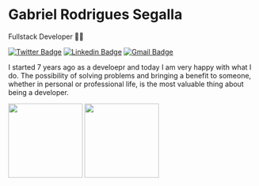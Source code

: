 # Gabriel Rodrigues Segalla

Fullstack Developer 👨‍💻

[![Twitter Badge](https://img.shields.io/badge/-@segalladev-00875f?style=flat-square&labelColor=00875f&logo=twitter&logoColor=white&link=https://twitter.com/segalladev)](https://twitter.com/segalladev) 
[![Linkedin Badge](https://img.shields.io/badge/-Gabriel%20Segalla-00875f?style=flat-square&logo=Linkedin&logoColor=white&link=https://www.linkedin.com/in/gabrielrsegalla/)](https://www.linkedin.com/in/gabrielrsegalla/) 
[![Gmail Badge](https://img.shields.io/badge/-grodriguessegalla@gmail.com-00875f?style=flat-square&logo=Gmail&logoColor=white&link=mailto:grodriguessegalla@gmail.com)](mailto:grodriguessegalla@gmail.com)

I started 7 years ago as a develoepr and today I am very happy with what I do. The possibility of solving problems and bringing a benefit to someone, whether in personal or professional life, is the most valuable thing about being a developer.

<div align="left">
<img height="150em" src="https://github-readme-stats.vercel.app/api/top-langs/?username=gabrielsegalla&exclude_repo=KNN-Image-Classification&show_icons=true&hide_border=true&layout=compact&langs_count=8&theme=tokyonight"/>	
<img height="150em" src="https://github-readme-stats.vercel.app/api?username=gabrielsegalla&show_icons=true&hide_border=true&count_private=true&include_all_commits=true&theme=tokyonight" />
</div><br>	
